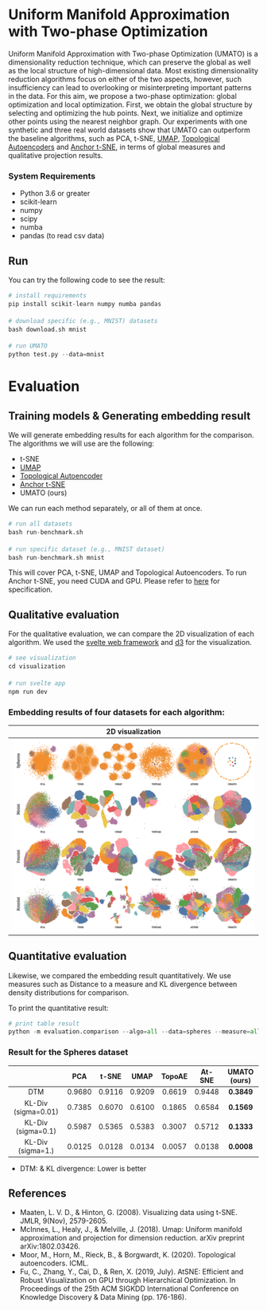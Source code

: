 # Uniform Manifold Approximation with Two-phase Optimization

Uniform Manifold Approximation with Two-phase Optimization (UMATO) is a dimensionality reduction technique, which can preserve the global as well as the local structure of high-dimensional data. Most existing dimensionality reduction algorithms focus on either of the two aspects, however, such insufficiency can lead to overlooking or misinterpreting important patterns in the data. For this aim, we propose a two-phase optimization: global optimization and local optimization. First, we obtain the global structure by selecting and optimizing the hub points.
Next, we initialize and optimize other points using the nearest neighbor graph. Our experiments with one synthetic and three real world datasets show that UMATO can outperform the baseline algorithms, such as PCA, t-SNE, [UMAP](https://github.com/lmcinnes/umap), [Topological Autoencoders](https://github.com/BorgwardtLab/topological-autoencoders) and [Anchor t-SNE](https://github.com/ZJULearning/AtSNE), in terms of global measures and qualitative projection results.

### System Requirements
- Python 3.6 or greater
- scikit-learn
- numpy
- scipy
- numba
- pandas (to read csv data)

## Run
You can try the following code to see the result:
```python
# install requirements
pip install scikit-learn numpy numba pandas

# download specific (e.g., MNIST) datasets
bash download.sh mnist

# run UMATO
python test.py --data=mnist
```

# Evaluation

## Training models & Generating embedding result
We will generate embedding results for each algorithm for the comparison. The algorithms we will use are the following:
- t-SNE
- [UMAP](https://github.com/lmcinnes/umap)
- [Topological Autoencoder](https://github.com/BorgwardtLab/topological-autoencoders)
- [Anchor t-SNE](https://github.com/ZJULearning/AtSNE)
- UMATO (ours)

We can run each method separately, or all of them at once.
```python
# run all datasets
bash run-benchmark.sh

# run specific dataset (e.g., MNIST dataset)
bash run-benchmark.sh mnist
```
This will cover PCA, t-SNE, UMAP and Topological Autoencoders. To run Anchor t-SNE, you need CUDA and GPU. Please refer to [here](https://github.com/ZJULearning/AtSNE) for specification.


## Qualitative evaluation
For the qualitative evaluation, we can compare the 2D visualization of each algorithm. We used the [svelte web framework](https://svelte.dev/) and [d3](https://d3js.org/) for the visualization.

```python
# see visualization
cd visualization

# run svelte app
npm run dev
```

### Embedding results of four datasets for each algorithm:

|             2D visualization           |
|:--------------------------------------:|
![Comparing result](./figures/result.png)|



## Quantitative evaluation
Likewise, we compared the embedding result quantitatively. We use measures such as Distance to a measure and KL divergence between density distributions for comparison.

To print the quantitative result:
```python
# print table result
python -m evaluation.comparison --algo=all --data=spheres --measure=all
```

### Result for the Spheres dataset

|                     |  PCA   | t-SNE  |  UMAP  | TopoAE | At-SNE |  UMATO (ours) |
| :-----------------: | :----: | :----: | :----: | :----: | :----: | :-----------: |
| DTM                 | 0.9680 | 0.9116 | 0.9209 | 0.6619 | 0.9448 | __0.3849__    |
| KL-Div (sigma=0.01) | 0.7385 | 0.6070 | 0.6100 | 0.1865 | 0.6584 | __0.1569__    |
| KL-Div (sigma=0.1)  | 0.5987 | 0.5365 | 0.5383 | 0.3007 | 0.5712 | __0.1333__    |
| KL-Div (sigma=1.)   | 0.0125 | 0.0128 | 0.0134 | 0.0057 | 0.0138 | __0.0008__    |

- DTM: & KL divergence: Lower is better


## References
- Maaten, L. V. D., & Hinton, G. (2008). Visualizing data using t-SNE. JMLR, 9(Nov), 2579-2605.
- McInnes, L., Healy, J., & Melville, J. (2018). Umap: Uniform manifold approximation and projection for dimension reduction. arXiv preprint arXiv:1802.03426.
- Moor, M., Horn, M., Rieck, B., & Borgwardt, K. (2020). Topological autoencoders. ICML.
- Fu, C., Zhang, Y., Cai, D., & Ren, X. (2019, July). AtSNE: Efficient and Robust Visualization on GPU through Hierarchical Optimization. In Proceedings of the 25th ACM SIGKDD International Conference on Knowledge Discovery & Data Mining (pp. 176-186).